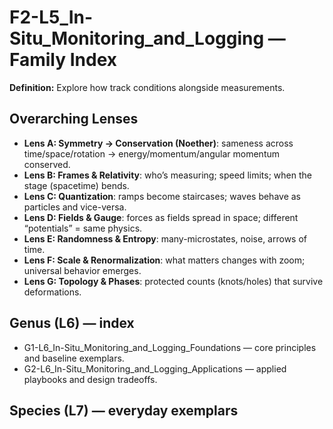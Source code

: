 # F2-L5_In-Situ_Monitoring_and_Logging — Family Index
**Definition:** Explore how track conditions alongside measurements.

## Overarching Lenses

- **Lens A: Symmetry -> Conservation (Noether)**: sameness across time/space/rotation → energy/momentum/angular momentum conserved.
- **Lens B: Frames & Relativity**: who’s measuring; speed limits; when the stage (spacetime) bends.
- **Lens C: Quantization**: ramps become staircases; waves behave as particles and vice-versa.
- **Lens D: Fields & Gauge**: forces as fields spread in space; different “potentials” = same physics.
- **Lens E: Randomness & Entropy**: many-microstates, noise, arrows of time.
- **Lens F: Scale & Renormalization**: what matters changes with zoom; universal behavior emerges.
- **Lens G: Topology & Phases**: protected counts (knots/holes) that survive deformations.

## Genus (L6) — index
- G1-L6_In-Situ_Monitoring_and_Logging_Foundations — core principles and baseline exemplars.
- G2-L6_In-Situ_Monitoring_and_Logging_Applications — applied playbooks and design tradeoffs.

## Species (L7) — everyday exemplars
